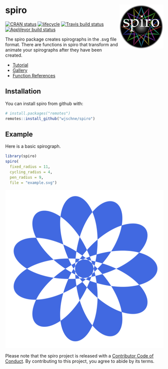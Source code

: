 
<!-- README.md is generated from README.Rmd. Please edit that file -->

# spiro <img src="man/figures/logo.svg" align="right" height=140/>

[![CRAN
status](https://www.r-pkg.org/badges/version/spiro)](https://cran.r-project.org/package=spiro)
[![lifecycle](https://img.shields.io/badge/lifecycle-maturing-blue.svg)](https://www.tidyverse.org/lifecycle/#maturing)
[![Travis build
status](https://travis-ci.org/wjschne/spiro.svg?branch=master)](https://travis-ci.org/wjschne/spiro)
[![AppVeyor build
status](https://ci.appveyor.com/api/projects/status/github/wjschne/spiro?branch=master&svg=true)](https://ci.appveyor.com/project/wjschne/spiro)

The spiro package creates spirographs in the .svg file format. There are
functions in spiro that transform and animate your spirographs after
they have been created.

  - [Tutorial](https://wjschne.github.io/spiro/articles/HowToUse/spiro.html)
  - [Gallery](https://wjschne.github.io/spiro/articles/Gallery/Gallery.html)
  - [Function
    References](https://wjschne.github.io/spiro/reference/index.html)

## Installation

You can install spiro from github with:

``` r
# install.packages("remotes")
remotes::install_github("wjschne/spiro")
```

## Example

Here is a basic spirograph.

``` r
library(spiro)
spiro(
  fixed_radius = 11, 
  cycling_radius = 4, 
  pen_radius = 9, 
  file = "example.svg") 
```

![](man/figures/example.svg)

Please note that the spiro project is released with a [Contributor Code
of
Conduct](https://github.com/wjschne/spiro/blob/master/CODE_OF_CONDUCT.md).
By contributing to this project, you agree to abide by its terms.
